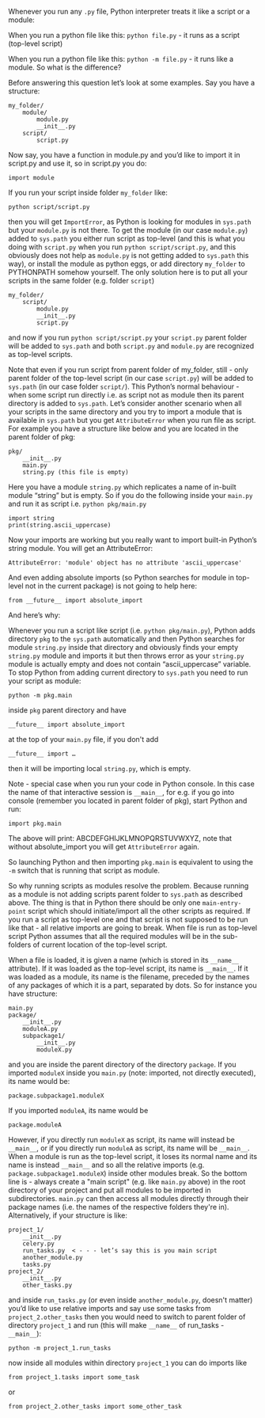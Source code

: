 Whenever you run any `.py` file, Python interpreter treats it like a script or a module:

When you run a python file like this: `python file.py` - it runs as a script (top-level script)

When you run a python file like this: `python -m file.py` - it runs like a module. So what is the difference?

Before answering this question let’s look at some examples. Say you have a structure:

	my_folder/
        module/
            module.py
            __init__.py
		script/
            script.py

Now say, you have a function in module.py and you’d like to import it in script.py and use it, so in script.py you do:

	import module

If you run your script inside folder `my_folder` like:

    python script/script.py

then you will get `ImportError`, as Python is looking for modules in `sys.path` but your `module.py` is not there. To get the module (in our case `module.py`) added to `sys.path` you either run script as top-level (and this is what you doing with `script.py` when you run `python script/script.py`, and this obviously does not help as `module.py` is not getting added to `sys.path` this way), or install the module as python eggs, or add directory `my_folder` to PYTHONPATH somehow yourself. The only solution here is to put all your scripts in the same folder (e.g. folder `script`)

	my_folder/
        script/
            module.py
            __init__.py
            script.py

and now if you run `python script/script.py` your `script.py` parent folder will be added to `sys.path` and both `script.py` and `module.py` are recognized as top-level scripts.

Note that even if you run script from parent folder of my_folder, still - only parent folder of the top-level script (in our case `script.py`) will be added to `sys.path` (in our case folder `script/`). This Python’s normal behaviour - when some script run directly i.e. as script not as module then its parent directory is added to `sys.path`.
Let’s consider another scenario when all your scripts in the same directory and you try to import a module that is available in `sys.path` but you get `AttributeError` when you run file as script. For example you have a structure like below and you are located in the parent folder of pkg:

	pkg/
        __init__.py
        main.py
        string.py (this file is empty)

Here you have a module `string.py` which replicates a name of in-built module “string” but is empty. So if you do the following inside your `main.py` and run it as script i.e. `python pkg/main.py`

	import string
    print(string.ascii_uppercase)

Now your imports are working but you really want to import built-in Python’s string module. You will get an AttributeError:

    AttributeError: 'module' object has no attribute 'ascii_uppercase'

And even adding absolute imports (so Python searches for module in top-level not in the current package) is not going to help here:

    from __future__ import absolute_import

And here’s why:

Whenever you run a script like script (i.e. `python pkg/main.py`), Python adds directory `pkg` to the `sys.path` automatically and then Python searches for module `string.py` inside that directory and obviously finds your empty `string.py` module and imports it but then throws error as your `string.py` module is actually empty and does not contain “ascii_uppercase” variable.
To stop Python from adding current directory to `sys.path` you need to run your script as module:

    python -m pkg.main

inside `pkg` parent directory and have

    __future__ import absolute_import

at the top of your `main.py` file, if you don't add

    __future__ import …

then it will be importing local `string.py`, which is empty.

Note - special case when you run your code in Python console. In this case the name of that interactive session is `__main__`, for e.g. if you go into console (remember you located in parent folder of pkg), start Python and run:

	import pkg.main

The above will print: ABCDEFGHIJKLMNOPQRSTUVWXYZ, note that without absolute_import you will get `AttributeError` again.

So launching Python and then importing `pkg.main` is equivalent to using the `-m` switch that is running that script as module.

So why running scripts as modules resolve the problem. Because running as a module is not adding scripts parent folder to `sys.path` as described above. The thing is that in Python there should be only one `main-entry-point`  script which should initiate/import all the other scripts as required. If you run a script as top-level one and that script is not supposed to be run like that - all relative imports are going to break. When file is run as top-level script Python assumes that all the required modules will be in the sub-folders of current location of the top-level script.

When a file is loaded, it is given a name (which is stored in its `__name__` attribute). If it was loaded as the top-level script, its name is `__main__`. If it was loaded as a module, its name is the filename, preceded by the names of any packages of which it is a part, separated by dots. So for instance you have structure:

    main.py
    package/
        __init__.py
        moduleA.py
        subpackage1/
            __init__.py
            moduleX.py

and you are inside the parent directory of the directory `package`. If you imported `moduleX` inside you `main.py` (note: imported, not directly executed), its name would be:

    package.subpackage1.moduleX

If you imported `moduleA`, its name would be

    package.moduleA

However, if you directly run `moduleX` as script, its name will instead be `__main__`, or if you directly run `moduleA` as script, its name will be `__main__`. When a module is run as the top-level script, it loses its normal name and its name is instead `__main__` and so all the relative imports (e.g. `package.subpackage1.moduleX`) inside other modules break.
So the bottom line is - always create a "main script" (e.g. like `main.py` above) in the root directory of your project and put all modules to be imported in subdirectories. `main.py` can then access all modules directly through their package names (i.e. the names of the respective folders they're in).
Alternatively, if your structure is like:

    project_1/
        __init__.py
        celery.py
        run_tasks.py  < - - - let’s say this is you main script
        another_module.py
        tasks.py
    project_2/
        __init__.py
        other_tasks.py

and inside `run_tasks.py` (or even inside `another_module.py`, doesn't matter) you’d like to use relative imports and say use some tasks from `project_2.other_tasks` then you would need to switch to parent folder of directory `project_1` and run (this will make `__name__` of run_tasks - `__main__`):

	python -m project_1.run_tasks

now inside all modules within directory `project_1` you can do imports like

    from project_1.tasks import some_task

or

    from project_2.other_tasks import some_other_task
